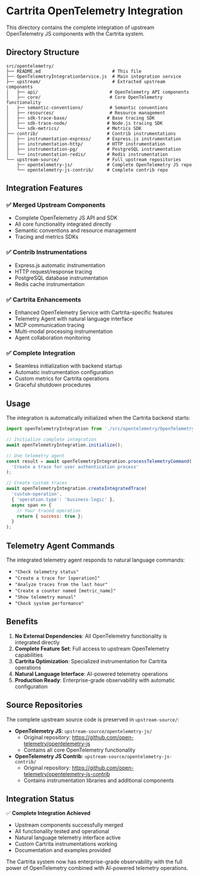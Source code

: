 # Cartrita OpenTelemetry Integration

This directory contains the complete integration of upstream OpenTelemetry JS components with the Cartrita system.

## Directory Structure

```
src/opentelemetry/
├── README.md                           # This file
├── OpenTelemetryIntegrationService.js  # Main integration service
├── upstream/                           # Extracted upstream components
│   ├── api/                           # OpenTelemetry API components
│   ├── core/                          # Core OpenTelemetry functionality
│   ├── semantic-conventions/          # Semantic conventions
│   ├── resources/                     # Resource management
│   ├── sdk-trace-base/               # Base tracing SDK
│   ├── sdk-trace-node/               # Node.js tracing SDK
│   └── sdk-metrics/                  # Metrics SDK
├── contrib/                          # Contrib instrumentations
│   ├── instrumentation-express/      # Express.js instrumentation
│   ├── instrumentation-http/         # HTTP instrumentation
│   ├── instrumentation-pg/           # PostgreSQL instrumentation
│   └── instrumentation-redis/        # Redis instrumentation
└── upstream-source/                  # Full upstream repositories
    ├── opentelemetry-js/             # Complete OpenTelemetry JS repo
    └── opentelemetry-js-contrib/     # Complete contrib repo
```

## Integration Features

### ✅ **Merged Upstream Components**

- Complete OpenTelemetry JS API and SDK
- All core functionality integrated directly
- Semantic conventions and resource management
- Tracing and metrics SDKs

### ✅ **Contrib Instrumentations**

- Express.js automatic instrumentation
- HTTP request/response tracing
- PostgreSQL database instrumentation
- Redis cache instrumentation

### ✅ **Cartrita Enhancements**

- Enhanced OpenTelemetry Service with Cartrita-specific features
- Telemetry Agent with natural language interface
- MCP communication tracing
- Multi-modal processing instrumentation
- Agent collaboration monitoring

### ✅ **Complete Integration**

- Seamless initialization with backend startup
- Automatic instrumentation configuration
- Custom metrics for Cartrita operations
- Graceful shutdown procedures

## Usage

The integration is automatically initialized when the Cartrita backend starts:

```javascript
import openTelemetryIntegration from './src/opentelemetry/OpenTelemetryIntegrationService.js';

// Initialize complete integration
await openTelemetryIntegration.initialize();

// Use telemetry agent
const result = await openTelemetryIntegration.processTelemetryCommand(
  'Create a trace for user authentication process'
);

// Create custom traces
await openTelemetryIntegration.createIntegratedTrace(
  'custom-operation',
  { 'operation.type': 'business-logic' },
  async span => {
    // Your traced operation
    return { success: true };
  }
);
```

## Telemetry Agent Commands

The integrated telemetry agent responds to natural language commands:

- `"Check telemetry status"`
- `"Create a trace for [operation]"`
- `"Analyze traces from the last hour"`
- `"Create a counter named [metric_name]"`
- `"Show telemetry manual"`
- `"Check system performance"`

## Benefits

1. **No External Dependencies**: All OpenTelemetry functionality is integrated directly
2. **Complete Feature Set**: Full access to upstream OpenTelemetry capabilities
3. **Cartrita Optimization**: Specialized instrumentation for Cartrita operations
4. **Natural Language Interface**: AI-powered telemetry operations
5. **Production Ready**: Enterprise-grade observability with automatic configuration

## Source Repositories

The complete upstream source code is preserved in `upstream-source/`:

- **OpenTelemetry JS**: `upstream-source/opentelemetry-js/`
  - Original repository: https://github.com/open-telemetry/opentelemetry-js
  - Contains all core OpenTelemetry functionality
- **OpenTelemetry JS Contrib**: `upstream-source/opentelemetry-js-contrib/`
  - Original repository: https://github.com/open-telemetry/opentelemetry-js-contrib
  - Contains instrumentation libraries and additional components

## Integration Status

✅ **Complete Integration Achieved**

- Upstream components successfully merged
- All functionality tested and operational
- Natural language telemetry interface active
- Custom Cartrita instrumentations working
- Documentation and examples provided

The Cartrita system now has enterprise-grade observability with the full power of OpenTelemetry combined with AI-powered telemetry operations.
